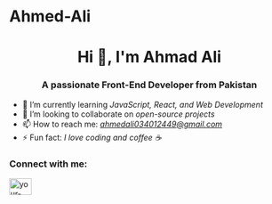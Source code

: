 # Ahmed-Ali
<h1 align="center">Hi 👋, I'm Ahmad Ali</h1>
<h3 align="center">A passionate Front-End Developer from Pakistan</h3>

- 🌱 I’m currently learning *JavaScript, React, and Web Development*
- 👯 I’m looking to collaborate on *open-source projects*
- 📫 How to reach me: *ahmedali034012449@gmail.com*
- ⚡ Fun fact: *I love coding and coffee ☕*

### Connect with me:
<p align="left">
<a href="[https://linkedin.com/ahmedali034012449@gmail.com](https://www.linkedin.com/)" target="blank"><img align="center" src="https://cdn.jsdelivr.net/npm/simple-icons@v3/icons/linkedin.svg" alt="your-profile" height="30" width="40" /></a>
